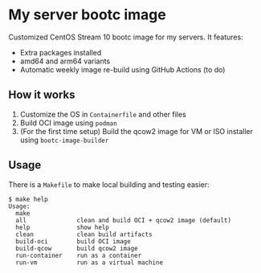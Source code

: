 # My server bootc image

Customized CentOS Stream 10 bootc image for my servers. It features:

- Extra packages installed
- amd64 and arm64 variants
- Automatic weekly image re-build using GitHub Actions (to do)

## How it works

1. Customize the OS in `Containerfile` and other files
2. Build OCI image using `podman`
3. (For the first time setup) Build the qcow2 image for VM or ISO installer using `bootc-image-builder`

## Usage

There is a `Makefile` to make local building and testing easier:

    $ make help
    Usage:
      make
      all              clean and build OCI + qcow2 image (default)
      help             show help
      clean            clean build artifacts
      build-oci        build OCI image
      build-qcow       build qcow2 image
      run-container    run as a container
      run-vm           run as a virtual machine
